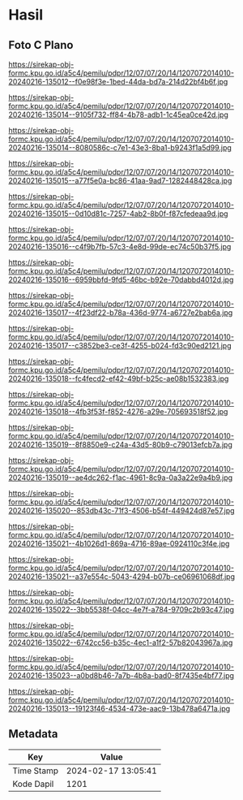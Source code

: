 # Hasil

## Foto C Plano

https://sirekap-obj-formc.kpu.go.id/a5c4/pemilu/pdpr/12/07/07/20/14/1207072014010-20240216-135012--f0e98f3e-1bed-44da-bd7a-214d22bf4b6f.jpg

https://sirekap-obj-formc.kpu.go.id/a5c4/pemilu/pdpr/12/07/07/20/14/1207072014010-20240216-135014--9105f732-ff84-4b78-adb1-1c45ea0ce42d.jpg

https://sirekap-obj-formc.kpu.go.id/a5c4/pemilu/pdpr/12/07/07/20/14/1207072014010-20240216-135014--8080586c-c7e1-43e3-8ba1-b9243f1a5d99.jpg

https://sirekap-obj-formc.kpu.go.id/a5c4/pemilu/pdpr/12/07/07/20/14/1207072014010-20240216-135015--a77f5e0a-bc86-41aa-9ad7-1282448428ca.jpg

https://sirekap-obj-formc.kpu.go.id/a5c4/pemilu/pdpr/12/07/07/20/14/1207072014010-20240216-135015--0d10d81c-7257-4ab2-8b0f-f87cfedeaa9d.jpg

https://sirekap-obj-formc.kpu.go.id/a5c4/pemilu/pdpr/12/07/07/20/14/1207072014010-20240216-135016--c4f9b7fb-57c3-4e8d-99de-ec74c50b37f5.jpg

https://sirekap-obj-formc.kpu.go.id/a5c4/pemilu/pdpr/12/07/07/20/14/1207072014010-20240216-135016--6959bbfd-9fd5-46bc-b92e-70dabbd4012d.jpg

https://sirekap-obj-formc.kpu.go.id/a5c4/pemilu/pdpr/12/07/07/20/14/1207072014010-20240216-135017--4f23df22-b78a-436d-9774-a6727e2bab6a.jpg

https://sirekap-obj-formc.kpu.go.id/a5c4/pemilu/pdpr/12/07/07/20/14/1207072014010-20240216-135017--c3852be3-ce3f-4255-b024-fd3c90ed2121.jpg

https://sirekap-obj-formc.kpu.go.id/a5c4/pemilu/pdpr/12/07/07/20/14/1207072014010-20240216-135018--fc4fecd2-ef42-49bf-b25c-ae08b1532383.jpg

https://sirekap-obj-formc.kpu.go.id/a5c4/pemilu/pdpr/12/07/07/20/14/1207072014010-20240216-135018--4fb3f53f-f852-4276-a29e-705693518f52.jpg

https://sirekap-obj-formc.kpu.go.id/a5c4/pemilu/pdpr/12/07/07/20/14/1207072014010-20240216-135019--8f8850e9-c24a-43d5-80b9-c79013efcb7a.jpg

https://sirekap-obj-formc.kpu.go.id/a5c4/pemilu/pdpr/12/07/07/20/14/1207072014010-20240216-135019--ae4dc262-f1ac-4961-8c9a-0a3a22e9a4b9.jpg

https://sirekap-obj-formc.kpu.go.id/a5c4/pemilu/pdpr/12/07/07/20/14/1207072014010-20240216-135020--853db43c-71f3-4506-b54f-449424d87e57.jpg

https://sirekap-obj-formc.kpu.go.id/a5c4/pemilu/pdpr/12/07/07/20/14/1207072014010-20240216-135021--4b1026d1-869a-4716-89ae-0924110c3f4e.jpg

https://sirekap-obj-formc.kpu.go.id/a5c4/pemilu/pdpr/12/07/07/20/14/1207072014010-20240216-135021--a37e554c-5043-4294-b07b-ce06961068df.jpg

https://sirekap-obj-formc.kpu.go.id/a5c4/pemilu/pdpr/12/07/07/20/14/1207072014010-20240216-135022--3bb5538f-04cc-4e7f-a784-9709c2b93c47.jpg

https://sirekap-obj-formc.kpu.go.id/a5c4/pemilu/pdpr/12/07/07/20/14/1207072014010-20240216-135022--6742cc56-b35c-4ec1-a1f2-57b82043967a.jpg

https://sirekap-obj-formc.kpu.go.id/a5c4/pemilu/pdpr/12/07/07/20/14/1207072014010-20240216-135023--a0bd8b46-7a7b-4b8a-bad0-8f7435e4bf77.jpg

https://sirekap-obj-formc.kpu.go.id/a5c4/pemilu/pdpr/12/07/07/20/14/1207072014010-20240216-135013--19123f46-4534-473e-aac9-13b478a6471a.jpg


## Metadata

| Key        | Value               |
| ---------- | ------------------- |
| Time Stamp | 2024-02-17 13:05:41 |
| Kode Dapil | 1201                |



